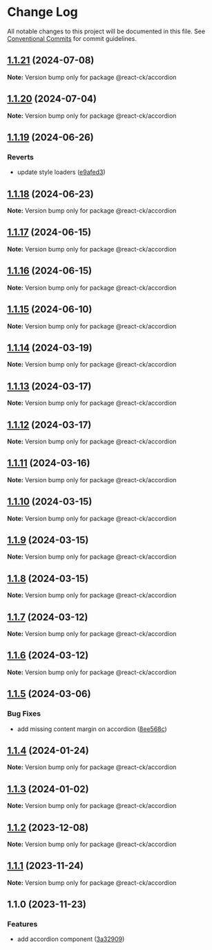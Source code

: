 # Change Log

All notable changes to this project will be documented in this file.
See [Conventional Commits](https://conventionalcommits.org) for commit guidelines.

## [1.1.21](https://github.com/abelflopes/react-ck/compare/@react-ck/accordion@1.1.20...@react-ck/accordion@1.1.21) (2024-07-08)

**Note:** Version bump only for package @react-ck/accordion





## [1.1.20](https://github.com/abelflopes/react-ck/compare/@react-ck/accordion@1.1.19...@react-ck/accordion@1.1.20) (2024-07-04)

**Note:** Version bump only for package @react-ck/accordion





## [1.1.19](https://github.com/abelflopes/react-ck/compare/@react-ck/accordion@1.1.18...@react-ck/accordion@1.1.19) (2024-06-26)


### Reverts

* update style loaders ([e9afed3](https://github.com/abelflopes/react-ck/commit/e9afed309e7893e95b4b02cceb7e9636670740b8))



## [1.1.18](https://github.com/abelflopes/react-ck/compare/@react-ck/accordion@1.1.17...@react-ck/accordion@1.1.18) (2024-06-23)

**Note:** Version bump only for package @react-ck/accordion





## [1.1.17](https://github.com/abelflopes/react-ck/compare/@react-ck/accordion@1.1.16...@react-ck/accordion@1.1.17) (2024-06-15)

**Note:** Version bump only for package @react-ck/accordion





## [1.1.16](https://github.com/abelflopes/react-ck/compare/@react-ck/accordion@1.1.15...@react-ck/accordion@1.1.16) (2024-06-15)

**Note:** Version bump only for package @react-ck/accordion





## [1.1.15](https://github.com/abelflopes/react-ck/compare/@react-ck/accordion@1.1.14...@react-ck/accordion@1.1.15) (2024-06-10)

**Note:** Version bump only for package @react-ck/accordion





## [1.1.14](https://github.com/abelflopes/react-ck/compare/@react-ck/accordion@1.1.13...@react-ck/accordion@1.1.14) (2024-03-19)

**Note:** Version bump only for package @react-ck/accordion





## [1.1.13](https://github.com/abelflopes/react-ck/compare/@react-ck/accordion@1.1.12...@react-ck/accordion@1.1.13) (2024-03-17)

**Note:** Version bump only for package @react-ck/accordion





## [1.1.12](https://github.com/abelflopes/react-ck/compare/@react-ck/accordion@1.1.11...@react-ck/accordion@1.1.12) (2024-03-17)

**Note:** Version bump only for package @react-ck/accordion





## [1.1.11](https://github.com/abelflopes/react-ck/compare/@react-ck/accordion@1.1.10...@react-ck/accordion@1.1.11) (2024-03-16)

**Note:** Version bump only for package @react-ck/accordion





## [1.1.10](https://github.com/abelflopes/react-ck/compare/@react-ck/accordion@1.1.9...@react-ck/accordion@1.1.10) (2024-03-15)

**Note:** Version bump only for package @react-ck/accordion





## [1.1.9](https://github.com/abelflopes/react-ck/compare/@react-ck/accordion@1.1.8...@react-ck/accordion@1.1.9) (2024-03-15)

**Note:** Version bump only for package @react-ck/accordion





## [1.1.8](https://github.com/abelflopes/react-ck/compare/@react-ck/accordion@1.1.7...@react-ck/accordion@1.1.8) (2024-03-15)

**Note:** Version bump only for package @react-ck/accordion





## [1.1.7](https://github.com/abelflopes/react-ck/compare/@react-ck/accordion@1.1.6...@react-ck/accordion@1.1.7) (2024-03-12)

**Note:** Version bump only for package @react-ck/accordion





## [1.1.6](https://github.com/abelflopes/react-ck/compare/@react-ck/accordion@1.1.5...@react-ck/accordion@1.1.6) (2024-03-12)

**Note:** Version bump only for package @react-ck/accordion





## [1.1.5](https://github.com/abelflopes/react-ck/compare/@react-ck/accordion@1.1.4...@react-ck/accordion@1.1.5) (2024-03-06)


### Bug Fixes

* add missing content margin on accordion ([8ee568c](https://github.com/abelflopes/react-ck/commit/8ee568c00c9ed9079f70f424cbe7b07f19371713))



## [1.1.4](https://github.com/abelflopes/react-ck/compare/@react-ck/accordion@1.1.3...@react-ck/accordion@1.1.4) (2024-01-24)

**Note:** Version bump only for package @react-ck/accordion





## [1.1.3](https://github.com/abelflopes/react-ck/compare/@react-ck/accordion@1.1.2...@react-ck/accordion@1.1.3) (2024-01-02)

**Note:** Version bump only for package @react-ck/accordion





## [1.1.2](https://github.com/abelflopes/react-ck/compare/@react-ck/accordion@1.1.1...@react-ck/accordion@1.1.2) (2023-12-08)

**Note:** Version bump only for package @react-ck/accordion





## [1.1.1](https://github.com/abelflopes/react-ck/compare/@react-ck/accordion@1.1.0...@react-ck/accordion@1.1.1) (2023-11-24)

**Note:** Version bump only for package @react-ck/accordion





## 1.1.0 (2023-11-23)


### Features

* add accordion component ([3a32909](https://github.com/abelflopes/react-ck/commit/3a32909d9ca572e0d04438d2ad398a4c48996f2e))
